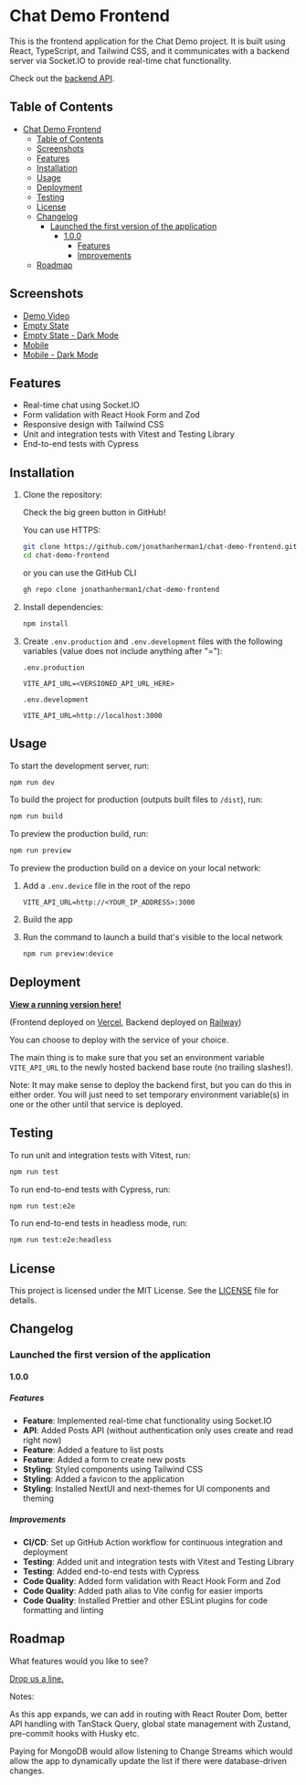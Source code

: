 # Chat Demo Frontend

This is the frontend application for the Chat Demo project. It is built using React, TypeScript, and Tailwind CSS, and it communicates with a backend server via Socket.IO to provide real-time chat functionality.

Check out the <a href="https://github.com/jonathanherman1/chat-demo-backend" _target="blank" rel="noopener noreferrer">backend API</a>.

## Table of Contents

- [Chat Demo Frontend](#chat-demo-frontend)
  - [Table of Contents](#table-of-contents)
  - [Screenshots](#screenshots)
  - [Features](#features)
  - [Installation](#installation)
  - [Usage](#usage)
  - [Deployment](#deployment)
  - [Testing](#testing)
  - [License](#license)
  - [Changelog](#changelog)
    - [Launched the first version of the application](#launched-the-first-version-of-the-application)
      - [1.0.0](#100)
        - [Features](#features-1)
        - [Improvements](#improvements)
  - [Roadmap](#roadmap)

## Screenshots

- [Demo Video](https://youtu.be/gaenyhsL5nQ)
- [Empty State](https://drive.google.com/file/d/1gr1-yTLu2YKLaOJLtR0h1Uq18G_uNj5G/view)
- [Empty State - Dark Mode](https://drive.google.com/file/d/1RfR83t4u-yvs3ktX9XUWamNGTmclKbEd/view)
- [Mobile](https://drive.google.com/file/d/12SuMZT9mkExthe4bI7qvUgXx9Irj4Y44/view)
- [Mobile - Dark Mode](https://drive.google.com/file/d/1jS4Y6XjPDFNU3RtEbfLeZUCept6nFGK6/view)

## Features

- Real-time chat using Socket.IO
- Form validation with React Hook Form and Zod
- Responsive design with Tailwind CSS
- Unit and integration tests with Vitest and Testing Library
- End-to-end tests with Cypress

## Installation

1. Clone the repository:

    Check the big green button in GitHub!

    You can use HTTPS:

    ```sh
    git clone https://github.com/jonathanherman1/chat-demo-frontend.git
    cd chat-demo-frontend
    ```

    or you can use the GitHub CLI

    ```sh
    gh repo clone jonathanherman1/chat-demo-frontend
    ```

2. Install dependencies:
    ```sh
    npm install
    ```

3. Create `.env.production` and `.env.development` files with the following variables (value does not include anything after "="):

    `.env.production`
    ```
    VITE_API_URL=<VERSIONED_API_URL_HERE>
    ```

    `.env.development`
    ```
    VITE_API_URL=http://localhost:3000
    ```


## Usage

To start the development server, run:
```sh
npm run dev
```

To build the project for production (outputs built files to `/dist`), run:
```sh
npm run build
```

To preview the production build, run:
```sh
npm run preview
```

To preview the production build on a device on your local network:

1. Add a `.env.device` file in the root of the repo

    ```
    VITE_API_URL=http://<YOUR_IP_ADDRESS>:3000
    ```

2. Build the app


3. Run the command to launch a build that's visible to the local network

    ```sh
    npm run preview:device
    ```

## Deployment

**<a href="https://chat-demo-frontend.vercel.app/" _target="blank" rel="noopener noreferrer">View a running version here!</a>**

(Frontend deployed on <a href="https://vercel.com" _target="blank" rel="noopener noreferrer">Vercel</a>, Backend deployed on <a href="https://railway.app" _target="blank" rel="noopener noreferrer">Railway</a>)

You can choose to deploy with the service of your choice.

The main thing is to make sure that you set an environment variable `VITE_API_URL` to the newly hosted backend base route (no trailing slashes!).

Note: It may make sense to deploy the backend first, but you can do this in either order. You will just need to set temporary environment variable(s) in one or the other until that service is deployed.


## Testing
To run unit and integration tests with Vitest, run:

```sh
npm run test
```

To run end-to-end tests with Cypress, run:
```sh
npm run test:e2e
```

To run end-to-end tests in headless mode, run:
```sh
npm run test:e2e:headless
```

## License
This project is licensed under the MIT License. See the [LICENSE](/LICENSE) file for details.

## Changelog
### Launched the first version of the application
#### 1.0.0

##### Features

- **Feature**: Implemented real-time chat functionality using Socket.IO
- **API**: Added Posts API (without authentication only uses create and read right now)
- **Feature**: Added a feature to list posts
- **Feature**: Added a form to create new posts
- **Styling**: Styled components using Tailwind CSS
- **Styling**: Added a favicon to the application
- **Styling**: Installed NextUI and next-themes for UI components and theming
 

##### Improvements

- **CI/CD**: Set up GitHub Action workflow for continuous integration and deployment
- **Testing**: Added unit and integration tests with Vitest and Testing Library
- **Testing**: Added end-to-end tests with Cypress
- **Code Quality**: Added form validation with React Hook Form and Zod
- **Code Quality**: Added path alias to Vite config for easier imports
- **Code Quality**: Installed Prettier and other ESLint plugins for code formatting and linting

## Roadmap

What features would you like to see?

[Drop us a line.](mailto:jonathan.n.herman@gmail.com)


Notes:

As this app expands, we can add in routing with React Router Dom, better API handling with TanStack Query, global state management with Zustand, pre-commit hooks with Husky etc.

Paying for MongoDB would allow listening to Change Streams which would allow the app to dynamically update the list if there were database-driven changes.

